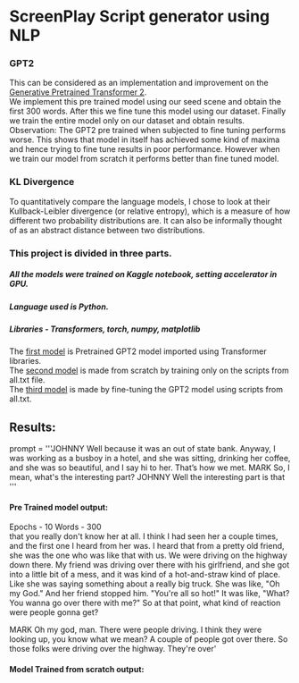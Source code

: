 # ScreenPlay Script generator using NLP

### GPT2
This can be considered as an implementation and improvement on the [Generative Pretrained Transformer 2](https://d4mucfpksywv.cloudfront.net/better-language-models/language_models_are_unsupervised_multitask_learners.pdf).  
We implement this pre trained model using our seed scene and obtain the first 300 words. After this we fine tune this model using our dataset. Finally we train the entire model only on our dataset and obtain results.  
Observation: The GPT2 pre trained when subjected to fine tuning performs worse. This shows that model in itself has achieved some kind of maxima and hence trying to fine tune results in poor performance. However when we train our model from scratch it performs better than fine tuned model.  

### KL Divergence  
To quantitatively compare the language models, I chose to look at their Kullback-Leibler divergence
(or relative entropy), which is a measure of how different two probability distributions are. It can also
be informally thought of as an abstract distance between two distributions.  

### This project is divided in three parts.
##### All the models were trained on Kaggle notebook, setting accelerator in GPU. 
##### Language used is Python.
##### Libraries - Transformers, torch, numpy, matplotlib
The [first model](https://github.com/Aanal2901/ScreenPlay-Script-generator-using-NLP/blob/main/gtp2_pretrained_model.py) is Pretrained GPT2 model imported using Transformer libraries.    
The [second model](https://github.com/Aanal2901/ScreenPlay-Script-generator-using-NLP/blob/main/gpt2_fine_tune.py) is made from scratch by training only on the scripts from all.txt file.   
The [third model](https://github.com/Aanal2901/ScreenPlay-Script-generator-using-NLP/blob/main/gpt2_fine_tune.py) is made by fine-tuning the GPT2 model using scripts from all.txt.

## Results:
prompt = '''JOHNNY
Well because it was an out of state bank. Anyway, I was working as a busboy in a hotel, and she was sitting, drinking her coffee, and she was so beautiful, and I say hi to her. That’s how we met.
MARK
So, I mean, what's the interesting part?
JOHNNY
Well the interesting part is that
'''

#### Pre Trained model output:
Epochs - 10 Words - 300  
that you really don't know her at all. I think I had seen her a couple times, and the first one I heard from her was. I heard that from a pretty old friend, she was the one who was like that with us. We were driving on the highway down there. My friend was driving over there with his girlfriend, and she got into a little bit of a mess, and it was kind of a hot-and-straw kind of place. Like she was saying something about a really big truck. She was like, "Oh my God." And her friend stopped him. "You're all so hot!" It was like, "What? You wanna go over there with me?" So at that point, what kind of reaction were people gonna get?

MARK
Oh my god, man. There were people driving. I think they were looking up, you know what we mean? A couple of people got over there.
So those folks were driving over the highway. They're over'

#### Model Trained from scratch output:

